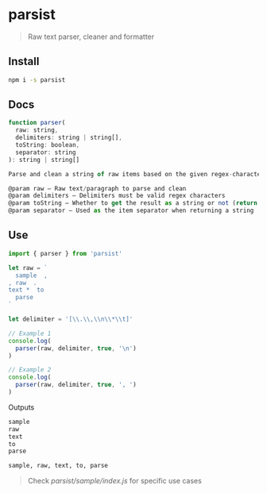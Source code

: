 # parsist
> Raw text parser, cleaner and formatter

## Install
```bash
npm i -s parsist
```

## Docs
```js
function parser(
  raw: string,
  delimiters: string | string[],
  toString: boolean,
  separator: string
): string | string[]

Parse and clean a string of raw items based on the given regex-character delimiters

@param raw — Raw text/paragraph to parse and clean
@param delimiters — Delimiters must be valid regex characters
@param toString — Whether to get the result as a string or not (return an array of strings)
@param separator — Used as the item separator when returning a string
```

## Use
```js
import { parser } from 'parsist'

let raw = `
  sample  ,
, raw  .  
text *  to 
  parse
`

let delimiter = '[\\.\\,\\n\\*\\t]'

// Example 1
console.log(
  parser(raw, delimiter, true, '\n')
)

// Example 2
console.log(
  parser(raw, delimiter, true, ', ')
)
```

Outputs
```bash
sample
raw
text
to
parse
```
```bash
sample, raw, text, to, parse
```

> Check _parsist/sample/index.js_ for specific use cases